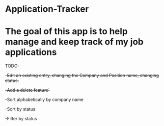 # Application-Tracker
# The goal of this app is to help manage and keep track of my job applications

TODO:

-~~Edit an existing entry, changing the Company and Position name, changing status.~~

~~-Add a delete feature`~~

-Sort alphabetically by company name

-Sort by status

-Filter by status
